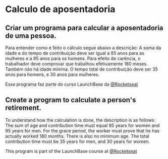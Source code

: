 # Calculo de aposentadoria

## Criar um programa para calcular a aposentadoria de uma pessoa.

Para entender como é feito o cálculo segue abaixo a descrição:
A soma da idade e do tempo de contribuição deve ser igual a 85 anos para as mulheres e a 95 anos para os homens. Para efeito de carência, o trabalhador deve comprovar que trabalhou efetivamente 180 meses. Também não há idade mínima. O tempo total de contribuição deve ser 35 anos para homens, e 30 anos para mulheres. 

Esse programa faz parte do curso LaunchBase da [@Rocketseat](https://github.com/Rocketseat)


## Create a program to calculate a person's retirement.

To understand how the calculation is done, the description is as follows:
The sum of age and contribution time must equal 85 years for women and 95 years for men. For the grace period, the worker must prove that he has actually worked 180 months. There is also no minimum age. The total contribution time must be 35 years for men, and 30 years for women.

This program is part of the LaunchBase course at [@Rocketseat](https://github.com/Rocketseat)
